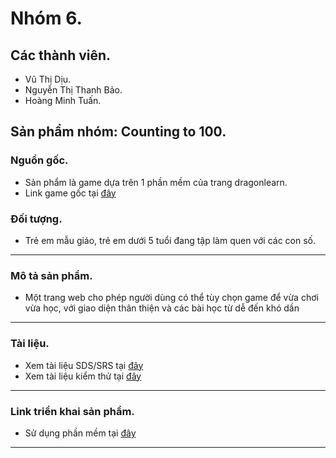 # Nhóm 6.

## Các thành viên. ##
   * Vũ Thị Dịu.
   * Nguyễn Thị Thanh Bảo.
   * Hoàng Minh Tuấn.
   
## Sản phẩm nhóm: Counting to 100.
   ### Nguồn gốc.
   * Sản phẩm là game dựa trên 1 phần mềm của trang dragonlearn.
   * Link game gốc tại [đây](https://dragonlearn.in/teachers/g/61341/subjects/1/course_programs/1/lessons/16306)
   ### Đối tượng.
   * Trẻ em mẫu giáo, trẻ em dưới 5 tuổi đang tập làm quen với các con số.
   ***
   ### Mô tả sản phẩm.
   * Một trang web cho phép người dùng có thể tùy chọn game để vừa chơi vừa học, với giao diện thân thiện và các bài học từ dễ đến khó dần
   ***
   ### Tài liệu.
   * Xem tài liệu SDS/SRS tại [đây](https://docs.google.com/document/d/1_lvReG36pFGgzR4zAwMdjnJLh0rJxGyoqOSob59-T3o/edit?usp=sharing)
   * Xem tài liệu kiểm thử tại [đây](https://docs.google.com/document/d/1Muo7GiwlGQcD9B77lYo0wQ7LwQf4sidWx3UIy71WhbA/edit?usp=sharing)
   ***
   ### Link triển khai sản phẩm.
   * Sử dụng phần mềm tại [đây](https://tuanhoang2302.github.io/testGit/web/index.html)
   ***
   
   
